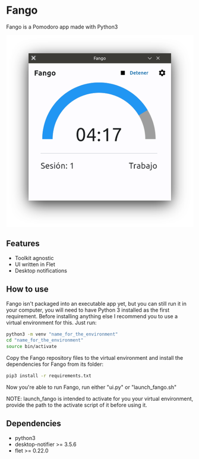# Fango
Fango is a Pomodoro app made with Python3

![Fango UI](./Fango_v1.0_Screenshot.png)

## Features
- Toolkit agnostic
- UI written in Flet
- Desktop notifications

## How to use
Fango isn't packaged into an executable app yet, but you can still run it in your computer,
you will need to have Python 3 installed as the first requirement. Before installing anything
else I recommend you to use a virtual environment for this. Just run:

```bash
python3 -m venv "name_for_the_environment"
cd "name_for_the_environment"
source bin/activate
```

Copy the Fango repository files to the virtual environment and install the dependencies for Fango
from its folder:

```bash
pip3 install -r requirements.txt
```

Now you're able to run Fango, run either "ui.py" or "launch_fango.sh"

NOTE: launch_fango is intended to activate for you your virtual environment,
provide the path to the activate script of it before using it.

## Dependencies
- python3
- desktop-notifier >= 3.5.6
- flet >= 0.22.0